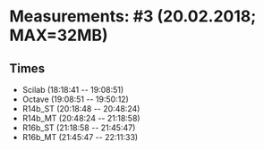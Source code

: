# Measurements: #3 (20.02.2018; MAX=32MB)

## Times

* Scilab (18:18:41 -- 19:08:51)
* Octave (19:08:51 -- 19:50:12)
* R14b_ST (20:18:48 -- 20:48:24)
* R14b_MT (20:48:24 -- 21:18:58)
* R16b_ST (21:18:58 -- 21:45:47)
* R16b_MT (21:45:47 -- 22:11:33)
